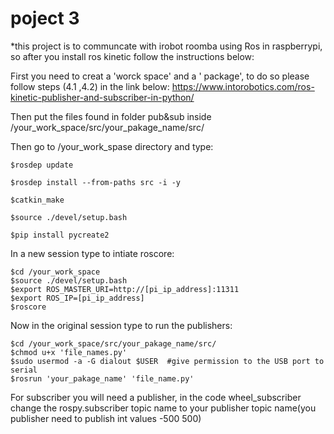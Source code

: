# poject 3
*this project is to communcate with irobot roomba using Ros in raspberrypi, so after you install ros kinetic follow the instructions below:

First you need to creat a 'worck space' and a ' package', to do so please follow steps (4.1 ,4.2) in the link below:
https://www.intorobotics.com/ros-kinetic-publisher-and-subscriber-in-python/

Then put the files found in folder pub&sub inside /your_work_space/src/your_pakage_name/src/

Then go to /your_work_spase directory and type:


```
$rosdep update

$rosdep install --from-paths src -i -y

$catkin_make

$source ./devel/setup.bash

$pip install pycreate2
```
In a new session type to intiate roscore:
```
$cd /your_work_space
$source ./devel/setup.bash
$export ROS_MASTER_URI=http://[pi_ip_address]:11311
$export ROS_IP=[pi_ip_address]
$roscore
```
Now in the original session type to run the publishers:
```
$cd /your_work_space/src/your_pakage_name/src/
$chmod u+x 'file_names.py'
$sudo usermod -a -G dialout $USER  #give permission to the USB port to serial
$rosrun 'your_pakage_name' 'file_name.py'
```
For subscriber you will need a publisher, in the code wheel_subscriber change the rospy.subscriber topic name to your publisher topic name(you publisher need to publish int values -500 500)





